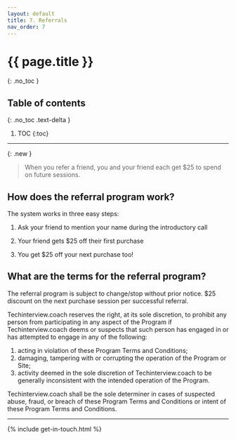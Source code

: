 ```yaml
---
layout: default
title: 7. Referrals
nav_order: 7
---
```


# {{ page.title }}
{: .no_toc }

## Table of contents
{: .no_toc .text-delta }

1. TOC
{:toc}

---

{: .new }
> When you refer a friend, you and your friend each get $25 to spend on future sessions.

## How does the referral program work?

The system works in three easy steps:

1. Ask your friend to mention your name during the introductory call

2. Your friend gets $25 off their first purchase

3. You get $25 off your next purchase too!

## What are the terms for the referral program?

The referral program is subject to change/stop without prior notice. $25 discount on the next purchase session per successful referral.

Techinterview.coach reserves the right, at its sole discretion, to prohibit any person from participating in any aspect of the Program if Techinterview.coach deems or suspects that such person has engaged in or has attempted to engage in any of the following:

1. acting in violation of these Program Terms and Conditions;
2. damaging, tampering with or corrupting the operation of the Program or Site;
3. activity deemed in the sole discretion of Techinterview.coach to be generally inconsistent with the intended operation of the Program.

Techinterview.coach shall be the sole determiner in cases of suspected abuse, fraud, or breach of these Program Terms and Conditions or intent of these Program Terms and Conditions.

---

{% include get-in-touch.html %}